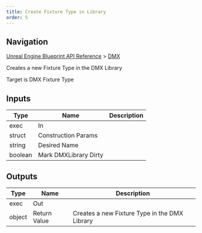 ```yaml
---
title: Create Fixture Type in Library
order: 5
---
```

## Navigation

[Unreal Engine Blueprint API Reference](https://dev.epicgames.com/documentation/en-us/unreal-engine/BlueprintAPI) > [DMX](https://dev.epicgames.com/documentation/en-us/unreal-engine/BlueprintAPI/DMX)

Creates a new Fixture Type in the DMX Library

Target is DMX Fixture Type

## Inputs

| Type | Name | Description |
| --- | --- | --- |
| exec | In |  |
| struct | Construction Params |  |
| string | Desired Name |  |
| boolean | Mark DMXLibrary Dirty |  |

## Outputs

| Type | Name | Description |
| --- | --- | --- |
| exec | Out |  |
| object | Return Value | Creates a new Fixture Type in the DMX Library |
